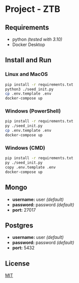# Project - ZTB

## Requirements

- python _(tested with 3.10)_
- Docker Desktop

## Install and Run

### Linux and MacOS

```bash
pip install -r requirements.txt
python3 ./seed_init.py
cp .env.template .env
docker-compose up
```

### Windows (PowerShell)

```bash
pip install -r requirements.txt
py ./seed_init.py
cp .env.template .env
docker-compose up
```

### Windows (CMD)

```bash
pip install -r requirements.txt
py ./seed_init.py
copy .env.template .env
docker-compose up
```

## Mongo

- **username:** user _(default)_
- **password:** password _(default)_
- **port:** 27017

## Postgres

- **username:** user _(default)_
- **password:** password _(default)_
- **port:** 5432

## License

[MIT](https://choosealicense.com/licenses/mit/)

